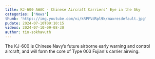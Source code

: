 ```yaml
---
title: KJ-600 AWAC - Chinese Aircraft Carriers' Eye in the Sky
categories: ['News']
thumb: 'https://img.youtube.com/vi/kRPFVdRpl9k/maxresdefault.jpg'
pudate: 2024-07-10T09:10:15
videos: 2024-07-10-09-08-30
author: tin-sokhavuth
---
```

The KJ-600 is Chinese Navy’s future airborne early warning and control aircraft, and will form the core of Type 003 Fujian's carrier airwing.